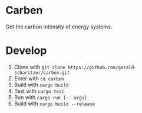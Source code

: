 # Carben

Get the carbon intensity of energy systems.

# Develop

1. Clone with `git clone https://github.com/gerald-scharitzer/carben.git`
2. Enter with `cd carben`
3. Build with `cargo build`
4. Test with `cargo test`
5. Run with `cargo run [-- args]`
6. Build with `cargo build --release`
